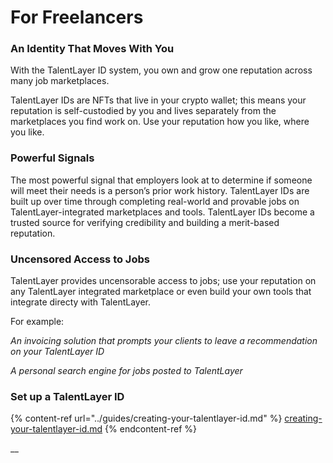 # For Freelancers

### An Identity That Moves With You

With the TalentLayer ID system, you own and grow one reputation across many job marketplaces.

TalentLayer IDs are NFTs that live in your crypto wallet; this means your reputation is self-custodied by you and lives separately from the marketplaces you find work on. Use your reputation how you like, where you like.

### Powerful Signals

The most powerful signal that employers look at to determine if someone will meet their needs is a person’s prior work history. TalentLayer IDs are built up over time through completing real-world and provable jobs on TalentLayer-integrated marketplaces and tools. TalentLayer IDs become a trusted source for verifying credibility and building a merit-based reputation.

### Uncensored Access to Jobs

TalentLayer provides uncensorable access to jobs; use your reputation on any TalentLayer integrated marketplace or even build your own tools that integrate directy with TalentLayer.

For example:

_An invoicing solution that prompts your clients to leave a recommendation on your TalentLayer ID_

_A personal search engine for jobs posted to TalentLayer_

### Set up a TalentLayer ID

{% content-ref url="../guides/creating-your-talentlayer-id.md" %}
[creating-your-talentlayer-id.md](../guides/creating-your-talentlayer-id.md)
{% endcontent-ref %}

__
